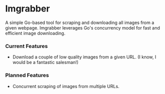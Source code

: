 # Imgrabber
A simple Go-based tool for scraping and downloading all images from a given webpage. Imgrabber leverages Go's concurrency model for fast and efficient image downloading.  

### Current Features
 - Download a couple of low quality images from a given URL. (I know, I would be a fantastic salesman!)
### Planned Features
 - Concurrent scraping of images from multiple URLs.
